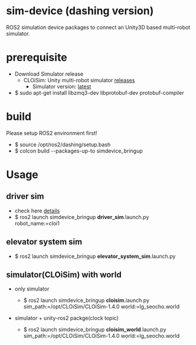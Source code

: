 # sim-device (dashing version)
ROS2 simulation device packages to connect an Unity3D based multi-robot simulator.

# prerequisite

- Download Simulator release
  - CLOiSim: Unity multi-robot simulator [releases](https://github.com/lge-ros2/multi-robot-simulator/releases)
    - Simulator version: [latest](https://github.com/lge-ros2/multi-robot-simulator/releases/latest)
- $ sudo apt-get install libzmq3-dev libprotobuf-dev protobuf-compiler

# build
Please setup ROS2 environment first!
- $ source /opt/ros2/dashing/setup.bash
- $ colcon build --packages-up-to simdevice_bringup

# Usage

## driver sim
- check here [details](https://github.com/lge-ros2/sim-device/tree/dashing/bringup)
- $ ros2 launch simdevice_bringup **driver_sim**.launch.py robot_name:=cloi1 



## elevator system sim
- $ ros2 launch simdevice_bringup **elevator_system_sim**.launch.py

## simulator(CLOiSim) with world
- only simulator
  - $ ros2 launch simdevice_bringup **cloisim**.launch.py sim_path:=/opt/CLOiSim/CLOiSim-1.4.0 world:=lg_seocho.world

- simulator + unity-ros2 packge(clock topic)
  - $ ros2 launch simdevice_bringup **cloisim_world**.launch.py sim_path:=/opt/CLOiSim/CLOiSim-1.4.0 world:=lg_seocho.world
